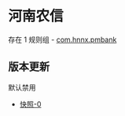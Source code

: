 # 河南农信

存在 1 规则组 - [com.hnnx.pmbank](/src/apps/com.hnnx.pmbank.ts)

## 版本更新

默认禁用

- [快照-0](https://i.gkd.li/import/13536762)
